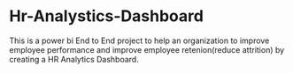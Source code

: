 # Hr-Analystics-Dashboard
This is a power bi  End to End project to help an organization to improve employee performance and improve employee retenion(reduce attrition)
by creating a HR Analytics Dashboard.

